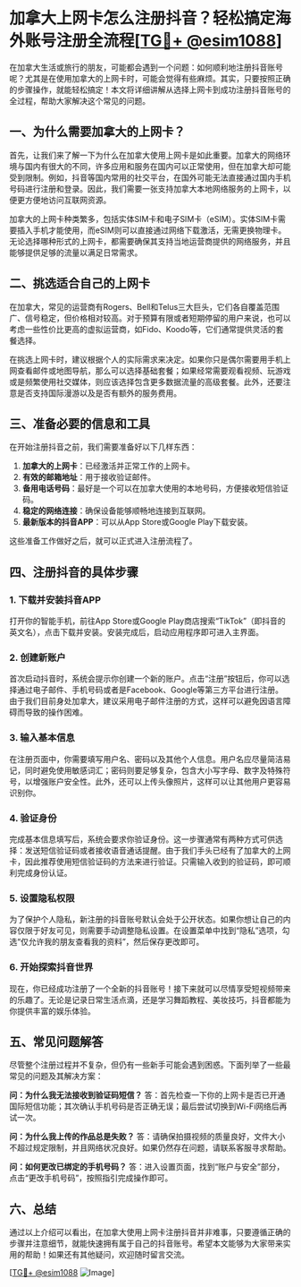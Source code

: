 # 加拿大上网卡怎么注册抖音？轻松搞定海外账号注册全流程[[TG💪+ @esim1088](https://t.me/s/esim1088)]

在加拿大生活或旅行的朋友，可能都会遇到一个问题：如何顺利地注册抖音账号呢？尤其是在使用加拿大的上网卡时，可能会觉得有些麻烦。其实，只要按照正确的步骤操作，就能轻松搞定！本文将详细讲解从选择上网卡到成功注册抖音账号的全过程，帮助大家解决这个常见的问题。

## 一、为什么需要加拿大的上网卡？

首先，让我们来了解一下为什么在加拿大使用上网卡是如此重要。加拿大的网络环境与国内有很大的不同，许多应用和服务在国内可以正常使用，但在加拿大却可能受到限制。例如，抖音等国内常用的社交平台，在国外可能无法直接通过国内手机号码进行注册和登录。因此，我们需要一张支持加拿大本地网络服务的上网卡，以便更方便地访问互联网资源。

加拿大的上网卡种类繁多，包括实体SIM卡和电子SIM卡（eSIM）。实体SIM卡需要插入手机才能使用，而eSIM则可以直接通过网络下载激活，无需更换物理卡。无论选择哪种形式的上网卡，都需要确保其支持当地运营商提供的网络服务，并且能够提供足够的流量以满足日常需求。

## 二、挑选适合自己的上网卡

在加拿大，常见的运营商有Rogers、Bell和Telus三大巨头，它们各自覆盖范围广、信号稳定，但价格相对较高。对于预算有限或者短期停留的用户来说，也可以考虑一些性价比更高的虚拟运营商，如Fido、Koodo等，它们通常提供灵活的套餐选择。

在挑选上网卡时，建议根据个人的实际需求来决定。如果你只是偶尔需要用手机上网查看邮件或地图导航，那么可以选择基础套餐；如果经常需要观看视频、玩游戏或是频繁使用社交媒体，则应该选择包含更多数据流量的高级套餐。此外，还要注意是否支持国际漫游以及是否有额外的服务费用。

## 三、准备必要的信息和工具

在开始注册抖音之前，我们需要准备好以下几样东西：

1. **加拿大的上网卡**：已经激活并正常工作的上网卡。
2. **有效的邮箱地址**：用于接收验证邮件。
3. **备用电话号码**：最好是一个可以在加拿大使用的本地号码，方便接收短信验证码。
4. **稳定的网络连接**：确保设备能够顺畅地连接到互联网。
5. **最新版本的抖音APP**：可以从App Store或Google Play下载安装。

这些准备工作做好之后，就可以正式进入注册流程了。

## 四、注册抖音的具体步骤

### 1. 下载并安装抖音APP

打开你的智能手机，前往App Store或Google Play商店搜索“TikTok”（即抖音的英文名），点击下载并安装。安装完成后，启动应用程序即可进入主界面。

### 2. 创建新账户

首次启动抖音时，系统会提示你创建一个新的账户。点击“注册”按钮后，你可以选择通过电子邮件、手机号码或者是Facebook、Google等第三方平台进行注册。由于我们目前身处加拿大，建议采用电子邮件注册的方式，这样可以避免因语言障碍而导致的操作困难。

### 3. 输入基本信息

在注册页面中，你需要填写用户名、密码以及其他个人信息。用户名应尽量简洁易记，同时避免使用敏感词汇；密码则要足够复杂，包含大小写字母、数字及特殊符号，以增强账户安全性。此外，还可以上传头像照片，这样可以让其他用户更容易识别你。

### 4. 验证身份

完成基本信息填写后，系统会要求你验证身份。这一步骤通常有两种方式可供选择：发送短信验证码或者接收语音通话提醒。由于我们手头已经有了加拿大的上网卡，因此推荐使用短信验证码的方法来进行验证。只需输入收到的验证码，即可顺利完成身份认证。

### 5. 设置隐私权限

为了保护个人隐私，新注册的抖音账号默认会处于公开状态。如果你想让自己的内容仅限于好友可见，则需要手动调整隐私设置。在设置菜单中找到“隐私”选项，勾选“仅允许我的朋友查看我的资料”，然后保存更改即可。

### 6. 开始探索抖音世界

现在，你已经成功注册了一个全新的抖音账号！接下来就可以尽情享受短视频带来的乐趣了。无论是记录日常生活点滴，还是学习舞蹈教程、美妆技巧，抖音都能为你提供丰富的娱乐体验。

## 五、常见问题解答

尽管整个注册过程并不复杂，但仍有一些新手可能会遇到困惑。下面列举了一些最常见的问题及其解决方案：

**问：为什么我无法接收到验证码短信？**
答：首先检查一下你的上网卡是否已开通国际短信功能；其次确认手机号码是否正确无误；最后尝试切换到Wi-Fi网络后再试一次。

**问：为什么我上传的作品总是失败？**
答：请确保拍摄视频的质量良好，文件大小不超过规定限制，并且网络状况良好。如果仍然存在问题，请联系客服寻求帮助。

**问：如何更改已绑定的手机号码？**
答：进入设置页面，找到“账户与安全”部分，点击“更改手机号码”，按照指引完成操作即可。

## 六、总结

通过以上介绍可以看出，在加拿大使用上网卡注册抖音并非难事，只要遵循正确的步骤并注意细节，就能快速拥有属于自己的抖音账号。希望本文能够为大家带来实用的帮助！如果还有其他疑问，欢迎随时留言交流。

[[TG💪+ @esim1088](https://t.me/s/esim1088) ![Image](https://i.postimg.cc/4NQfJmqS/Snipaste-2025-05-13-00-14-12.png)]